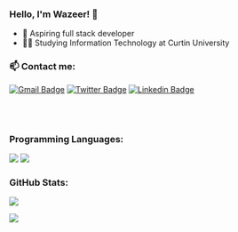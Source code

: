 ### Hello, I'm Wazeer! 👋

- 🔭 Aspiring full stack developer 
- :man_student: Studying Information Technology at Curtin University

### 📫 Contact me:

[![Gmail Badge](https://img.shields.io/badge/-wchadun@gmail.com-c14438?style=flat-square&logo=Gmail&logoColor=white&link=mailto:wchadun@gmail.com)](mailto:wchadun@gmail.com)
[![Twitter Badge](https://img.shields.io/badge/-@waseryer-1ca0f1?style=flat-square&labelColor=1ca0f1&logo=twitter&logoColor=white&link=https://twitter.com/waseryer)](https://twitter.com/waseryer) 
[![Linkedin Badge](https://img.shields.io/badge/-wazeerchadun-blue?style=flat-square&logo=Linkedin&logoColor=white&link=https://https://www.linkedin.com/in/wazeerchadun//)](https://www.linkedin.com/in/wazeerchadun//) 

<br />
<br />

### Programming Languages:
![](https://img.shields.io/badge/Code-Python-informational?style=flat&logo=code&logoColor=white&color=2bbc8a)
![](https://img.shields.io/badge/Code-Java-informational?style=flat&logo=code&logoColor=white&color=2bbc8a)



### GitHub Stats:

<a href="https://github.com/anuraghazra/github-readme-stats">
  <!-- Change the `github-readme-stats.anuraghazra1.vercel.app` to `github-readme-stats.vercel.app`  -->
  <img align="center" src="https://github-readme-stats.anuraghazra1.vercel.app/api/top-langs/?username=c9Dubz&layout=compact&theme=material-palenight" />
</a>


![](https://komarev.com/ghpvc/?username=c9Dubz-1908&label=visitors&color=ff69b4)
